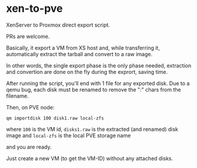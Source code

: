 # xen-to-pve
XenServer to Proxmox direct export script.

PRs are welcome.

Basically, it export a VM from XS host and, while transferring it,
automatically extract the tarball and convert to a raw image.

In other words, the single export phase is the only phase needed,
extraction and convertion are done on the fly during the exprort,
saving time.

After running the script, you'll end with 1 file for any exported disk.
Due to a qemu bug, each disk must be renamed to remove the ":" chars
from the filename.

Then, on PVE node:

```
qm importdisk 100 disk1.raw local-zfs
```

where `100` is the VM id, `disks1.raw` is the extracted (and renamed) disk
image and `local-zfs` is the local PVE storage name

and you are ready.

Just create a new VM (to get the VM-ID) without any attached disks. 
